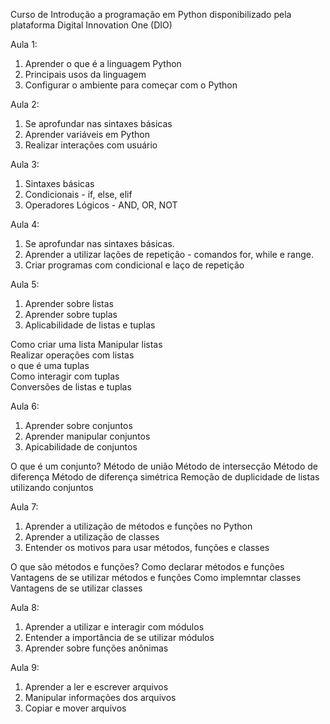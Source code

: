 Curso de Introdução a programação em Python disponibilizado pela plataforma Digital Innovation One (DIO)

Aula 1:

1. Aprender o que é a linguagem Python
2. Principais usos da linguagem
3. Configurar o ambiente para começar com o Python

Aula 2:
1. Se aprofundar nas sintaxes básicas
2. Aprender variáveis em Python
3. Realizar interações com usuário


Aula 3:
1. Sintaxes básicas
2. Condicionais - if, else, elif
3. Operadores Lógicos - AND, OR, NOT

Aula 4:
1. Se aprofundar nas sintaxes básicas.
2. Aprender a utilizar lações de repetição - comandos for, while e range.
3. Criar programas com condicional e laço de repetição

Aula 5:
1. Aprender sobre listas
2. Aprender sobre tuplas
3. Aplicabilidade de listas e tuplas

Como criar uma lista
Manipular listas\
Realizar operações com listas\
o que é uma tuplas\
Como interagir com tuplas\
Conversões de listas e tuplas

Aula 6:
1. Aprender sobre conjuntos
2. Aprender manipular conjuntos
3. Apicabilidade de conjuntos

O que é um conjunto?
Método de união
Método de intersecção
Método de diferença
Método de diferença simétrica
Remoção de duplicidade de listas utilizando conjuntos

Aula 7:
1. Aprender a utilização de métodos e funções no Python
2. Aprender a utilização de classes
3. Entender os motivos para usar métodos, funções e classes

O que são métodos e funções?
Como declarar métodos e funções
Vantagens de se utilizar métodos e funções
Como implemntar classes
Vantagens de se utilizar classes

Aula 8:
1. Aprender a utilizar e interagir com módulos
2. Entender a importância de se utilizar módulos
3. Aprender sobre funções anônimas

Aula 9:
1. Aprender a ler e escrever arquivos
2. Manipular informações dos arquivos
3. Copiar e mover arquivos
